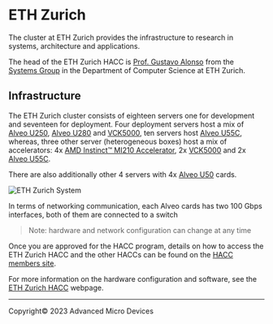 # ETH Zurich

The cluster at ETH Zurich provides the infrastructure to research in systems, architecture and applications.

The head of the ETH Zurich HACC is [Prof. Gustavo Alonso](https://inf.ethz.ch/people/person-detail.alonso.html) from the [Systems Group](https://systems.ethz.ch/) in the  Department of Computer Science at ETH Zurich.  

## Infrastructure

The ETH Zurich cluster consists of eighteen servers one for development and seventeen for deployment. Four deployment servers host a mix of [Alveo U250](https://www.xilinx.com/products/boards-and-kits/alveo/u250.html), [Alveo U280](https://www.xilinx.com/products/boards-and-kits/alveo/u280.html) and [VCK5000](https://www.xilinx.com/products/boards-and-kits/vck5000.html), ten servers host [Alveo U55C](https://www.xilinx.com/products/boards-and-kits/alveo/u55c.html), whereas, three other server (heterogeneous boxes) host a mix of accelerators: 4x [AMD Instinct™ MI210 Accelerator](https://www.amd.com/en/products/server-accelerators/amd-instinct-mi210), 2x [VCK5000](https://www.xilinx.com/products/boards-and-kits/vck5000.html) and 2x [Alveo U55C](https://www.xilinx.com/products/boards-and-kits/alveo/u55c.html).

There are also additionally other 4 servers with 4x [Alveo U50](https://www.xilinx.com/products/boards-and-kits/alveo/u50.html) cards.

<img src="https://raw.githubusercontent.com/fpgasystems/hacc/main/imgs/infrastructure.png" alt="ETH Zurich System" class="responsive">

In terms of networking communication, each Alveo cards has two 100 Gbps interfaces, both of them are connected to a switch

> Note: hardware and network configuration can change at any time

Once you are approved for the HACC program, details on how to access the ETH Zurich HACC and the other HACCs can be found on the [HACC members site](https://account.amd.com/en/member/xup_research_clusters.html).

For more information on the hardware configuration and software, see the [ETH Zurich HACC](https://github.com/fpgasystems/hacc/blob/main/docs/infrastructure.md#infrastructure) webpage.

---------------------------------------
<p class="copyright">Copyright&copy; 2023 Advanced Micro Devices</p>
